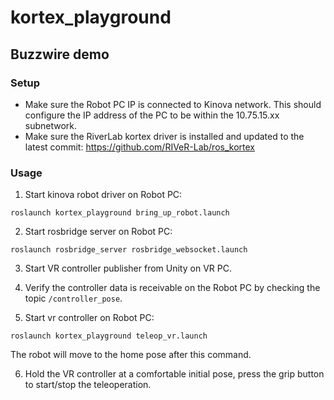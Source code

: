 # kortex_playground

## Buzzwire demo
### Setup
- Make sure the Robot PC IP is connected to Kinova network. This should configure the IP address of the PC to be within the 10.75.15.xx subnetwork.
- Make sure the RiverLab kortex driver is installed and updated to the latest commit: https://github.com/RIVeR-Lab/ros_kortex

### Usage
1. Start kinova robot driver on Robot PC:
```
roslaunch kortex_playground bring_up_robot.launch
```
2. Start rosbridge server on Robot PC:
```
roslaunch rosbridge_server rosbridge_websocket.launch
```
3. Start VR controller publisher from Unity on VR PC.

4. Verify the controller data is receivable on the Robot PC by checking the topic `/controller_pose`.

5. Start vr controller on Robot PC:
```
roslaunch kortex_playground teleop_vr.launch
```
The robot will move to the home pose after this command.

6. Hold the VR controller at a comfortable initial pose, press the grip button to start/stop the teleoperation.
